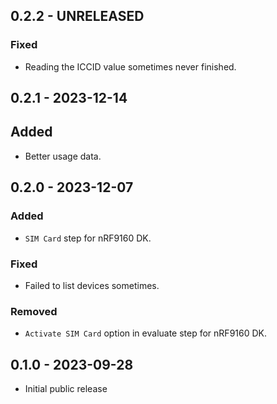 ## 0.2.2 - UNRELEASED

### Fixed

-   Reading the ICCID value sometimes never finished.

## 0.2.1 - 2023-12-14

## Added

-   Better usage data.

## 0.2.0 - 2023-12-07

### Added

-   `SIM Card` step for nRF9160 DK.

### Fixed

-   Failed to list devices sometimes.

### Removed

-   `Activate SIM Card` option in evaluate step for nRF9160 DK.

## 0.1.0 - 2023-09-28

-   Initial public release
